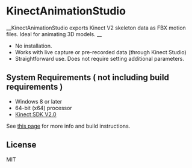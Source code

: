 # KinectAnimationStudio

__KinectAnimationStudio exports Kinect V2 skeleton data as FBX motion files. Ideal for animating 3D models. __

* No installation.
* Works with live capture or pre-recorded data (through Kinect Studio)
* Straightforward use. Does not require setting additional parameters.

## System Requirements ( not including build requirements )

* Windows 8 or later
* 64-bit (x64) processor
* [Kinect SDK V2.0](http://www.microsoft.com/en-ca/download/details.aspx?id=44561)

See [this page](http://marcojrfurtado.github.io/KinectAnimationStudio) for more info and build instructions.

## License

MIT
